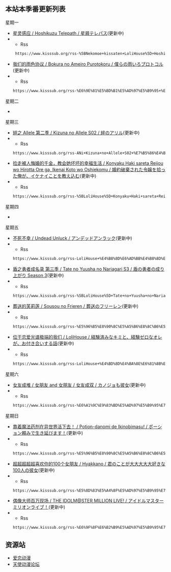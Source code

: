## 本站本季番更新列表

星期一

- [星灵感应 / Hoshikuzu Telepath / 星屑テレパス](https://hoshitele-anime.com/)(更新中)
- - Rss
   ```xml
    https://www.kisssub.org/rss-%5BNekomoe+kissaten+LoliHouse%5D+Hoshikuzu+Telepath++%5BWebRip+1080p+HEVC-10bit+AAC+ASSx2%5D.xml
    ```
- [我们的雨色协议 / Bokura no Ameiro Purotokoru / 僕らの雨いろプロトコル](https://bokuame.com/)(更新中)
- - Rss
   ```xml
   https://www.kisssub.org/rss-%E6%9E%81%E5%BD%B1%E5%AD%97%E5%B9%95+%E6%AF%81%E7%89%87%E5%85%9A+%E6%88%91%E4%BB%AC%E7%9A%84%E9%9B%A8%E8%89%B2%E5%8D%8F%E8%AE%AE+GB+CN+HEVC+opus+1080p.xml
    ```

星期二

- 

星期三

- [絆之 Allele 第二季 / Kizuna no Allele S02 / 絆のアリル](https://kizunanoallele.com/)(更新中)
- - Rss
   ```xml
   https://www.kisssub.org/rss-ANi+Kizuna+no+Allele+S02+%E7%B5%86%E4%B9%8B+Allele+%E7%AC%AC%E4%BA%8C%E5%AD%A3+1080P+Baha+WEB+DL+AAC+AVC+CHT+MP4.xml
    ```
- [捡走被人悔婚的千金，教会她坏坏的幸福生活 / Konyaku Haki sareta Reijou wo Hirotta Ore ga, Ikenai Koto wo Oshiekomu / 婚約破棄された令嬢を拾った俺が、イケナイことを教え込む](https://ikenaikyo.com/)(更新中)
- - Rss
   ```xml
   https://www.kisssub.org/rss-%5BLoliHouse%5D+Konyaku+Haki+sareta+Reijou+wo+Hirotta+Ore+ga%2C+Ikenai+Koto+wo+Oshiekomu+-+04+%5BWebRip+1080p+HEVC-10bit+AAC+SRTx2%5D.xml
    ```

星期四

-

星期五

- [不死不幸 / Undead Unluck / アンデッドアンラック](https://undead-unluck.net/)(更新中)
- - Rss
   ```xml
   https://www.kisssub.org/rss-LoliHouse+%E4%B8%8D%E6%AD%BB%E4%B8%8D%E5%B9%B8+Undead+Unluck+WebRip+1080p+HEVC+10bit+AAC+%E7%AE%80%E7%B9%81+%E5%86%85%E5%B0%81%E5%AD%97%E5%B9%95.xml
    ```
- [盾之勇者成名录 第三季 / Tate no Yuusha no Nariagari S3 / 盾の勇者の成り上がり Season 3](http://shieldhero-anime.jp/)(更新中)
- - Rss
   ```xml
   https://www.kisssub.org/rss-%5BLoliHouse%5D+Tate+no+Yuusha+no+Nariagari+S3+-+02+%5BWebRip+1080p+HEVC-10bit+AAC+SRTx2%5D.xml
    ```
- [葬送的芙莉莲 / Sousou no Frieren / 葬送のフリーレン](https://frieren-anime.jp/)(更新中)
- - Rss
   ```xml
   https://www.kisssub.org/rss-%E5%96%B5%E8%90%8C%E5%A5%B6%E8%8C%B6%E5%B1%8B+LoliHouse+%E8%91%AC%E9%80%81%E7%9A%84%E8%8A%99%E8%8E%89%E8%8E%B2+Sousou+no+Frieren+WebRip+1080p+HEVC+10bit+AAC+%E7%AE%80%E7%B9%81+%E6%97%A5%E5%86%85%E5%B0%81%E5%AD%97%E5%B9%95.xml
    ```
- [位于恋爱光谱极端的我们 / LoliHouse / 経験済みなキミと、経験ゼロなオレが、お付き合いする話](https://kimizero.com/)(更新中)
- - Rss
   ```xml
   https://www.kisssub.org/rss-LoliHouse+%E4%BD%8D%E4%BA%8E%E6%81%8B%E7%88%B1%E5%85%89%E8%B0%B1%E6%9E%81%E7%AB%AF%E7%9A%84%E6%88%91%E4%BB%AC+Kimizero+WebRip+1080p+HEVC+10bit+AAC+%E7%AE%80%E7%B9%81+%E5%86%85%E5%B0%81%E5%AD%97%E5%B9%95.xml
    ```

星期六

- [女友成堆 / 女朋友 and 女朋友 / 女友成双 / カノジョも彼女](https://kanokano-anime.com/)(更新中)
- - Rss
   ```xml
   https://www.kisssub.org/rss-%E6%A1%9C%E9%83%BD%E5%AD%97%E5%B9%95%E7%BB%84+%E5%A5%B3%E5%8F%8B%E6%88%90%E5%8F%8C+Kanojo+mo+Kanojo+S2+1080p+%E7%AE%80%E7%B9%81+%E5%86%85%E5%B0%81.xml
    ```

星期日

- [靠着魔法药剂在异世界活下去！ / Potion-danomi de Ikinobimasu! / ポーション頼みで生き延びます！](https://potion-anime.com/)(更新中)
- - Rss
   ```xml
   https://www.kisssub.org/rss-%E5%96%B5%E8%90%8C%E5%A5%B6%E8%8C%B6%E5%B1%8B+LoliHouse+%E9%9D%A0%E7%9D%80%E9%AD%94%E6%B3%95%E8%8D%AF%E5%89%82%E5%9C%A8%E5%BC%82%E4%B8%96%E7%95%8C%E6%B4%BB%E4%B8%8B%E5%8E%BB+Potion+danomi+de+Ikinobimasu+WebRip+1080p+HEVC+10bit+AAC+%E7%AE%80%E7%B9%81+%E6%97%A5%E5%86%85%E5%B0%81%E5%AD%97%E5%B9%95.xml
    ```
- [超超超超超喜欢你的100个女朋友 / Hyakkano / 君のことが大大大大大好きな100人の彼女](https://hyakkano.com/)(更新中)
- - Rss
   ```xml
   https://www.kisssub.org/rss-%E5%8D%83%E5%A4%8F%E5%AD%97%E5%B9%95%E7%BB%84+%E5%96%B5%E8%90%8C%E5%A5%B6%E8%8C%B6%E5%B1%8B+LoliHouse+%E8%B6%85%E8%B6%85%E8%B6%85%E8%B6%85%E8%B6%85%E5%96%9C%E6%AD%A1%E4%BD%A0%E7%9A%84100%E5%80%8B%E5%A5%B3%E6%9C%8B%E5%8F%8B+Hyakkano+WebRip+1080p+HEVC+10bit+AAC+%E7%AE%80%E7%B9%81+%E6%97%A5%E5%86%85%E5%B0%81%E5%AD%97%E5%B9%95.xml
    ```
- [偶像大师百万现场 / THE IDOLM@STER MILLION LIVE! / アイドルマスター ミリオンライブ！](https://millionlive-anime.idolmaster-official.jp/)(更新中)
- - Rss
   ```xml
   https://www.kisssub.org/rss-%E6%9F%8F%E6%B2%B9%E5%AD%97%E5%B9%95%E7%BB%84+%E5%81%B6%E5%83%8F%E5%A4%A7%E5%B8%88%E7%99%BE%E4%B8%87%E7%8E%B0%E5%9C%BA+THE+IDOLM+STER+MILLION+LIVE+%E7%AE%80%E6%97%A5+%E5%8F%8C%E8%AF%AD%E5%AD%97%E5%B9%95+1080P+HEVC+MKV.xml
    ```

## 资源站

- [爱恋动漫](https://www.kisssub.org/)
- [天使动漫论坛](https://www.tsdm39.com/forum.php)
